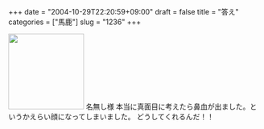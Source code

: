 +++
date = "2004-10-29T22:20:59+09:00"
draft = false
title = "答え"
categories = ["馬鹿"]
slug = "1236"
+++

<img src="http://ieiriblog.jugem.jp/?image=4060" width="150" height="150" alt="" class="pict" />
名無し様
本当に真面目に考えたら鼻血が出ました。というかえらい顔になってしまいました。
どうしてくれるんだ！！
